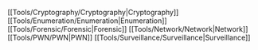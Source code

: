 [[Tools/Cryptography/Cryptography|Cryptography]]
[[Tools/Enumeration/Enumeration|Enumeration]]
[[Tools/Forensic/Forensic|Forensic]]
[[Tools/Network/Network|Network]]
[[Tools/PWN/PWN|PWN]]
[[Tools/Surveillance/Surveillance|Surveillance]]
